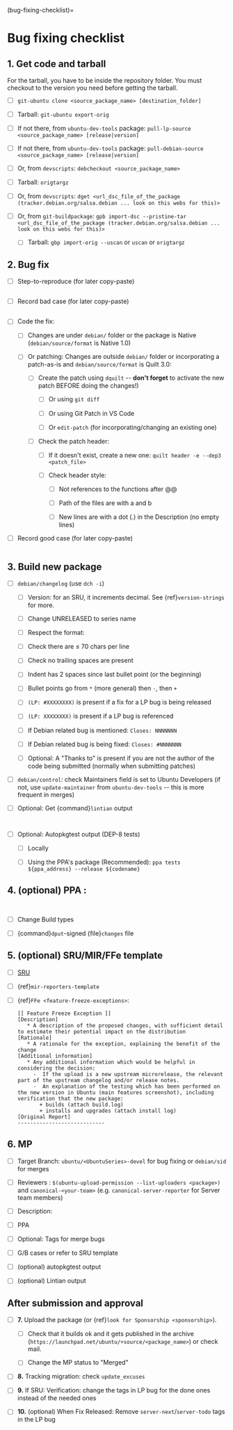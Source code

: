 (bug-fixing-checklist)=
# Bug fixing checklist

## 1. Get code and tarball

For the tarball, you have to be inside the repository folder. You must checkout
to the version you need before getting the tarball.

- [ ]  `git-ubuntu clone <source_package_name> [destination_folder]`

  - [ ]  Tarball: `git-ubuntu export-orig`

- [ ]  If not there, from `ubuntu-dev-tools` package: `pull-lp-source <source_package_name> [release|version]`

- [ ]  If not there, from `ubuntu-dev-tools` package: `pull-debian-source <source_package_name> [release|version]`

- [ ]  Or, from `devscripts`: `debcheckout <source_package_name>`

  - [ ] Tarball: `origtargz`

- [ ] Or, from `devscripts`: `dget <url_dsc_file_of_the_package (tracker.debian.org/salsa.debian ... look on this webs for this)>`

- [ ] Or, from `git-buildpackage`: `gpb import-dsc --pristine-tar <url_dsc_file_of_the_package (tracker.debian.org/salsa.debian ... look on this webs for this)>`

  - [ ] Tarball: `gbp import-orig --uscan` or `uscan` or `origtargz`

## 2. Bug fix

- [ ]  Step-to-reproduce (for later copy-paste)

  ```none

  ```

- [ ]  Record bad case (for later copy-paste)

  ```none

  ```

- [ ] Code the fix:

  - [ ] Changes are under `debian/` folder or the package is Native
    (`debian/source/format` is Native 1.0)

  - [ ] Or patching: Changes are outside `debian/` folder or incorporating a
    patch-as-is and `debian/source/format` is Quilt 3.0:

    - [ ] Create the patch using `dquilt` -- **don't forget** to activate the
      new patch BEFORE doing the changes!)

      - [ ] Or using `git diff`

      - [ ] Or using Git Patch in VS Code

      - [ ] Or `edit-patch` (for incorporating/changing an existing one)

    - [ ] Check the patch header:

      - [ ] If it doesn't exist, create a new one: `quilt header -e --dep3 <patch_file>`

      - [ ] Check header style:

        - [ ] Not references to the functions after @@

        - [ ] Path of the files are with a and b

        - [ ] New lines are with a dot (.) in the Description (no empty lines)

- [ ]  Record good case (for later copy-paste)

  ```none

  ```

## 3. Build new package

- [ ] `debian/changelog` (use ```dch -i```)

  - [ ]  Version: for an SRU, it increments decimal. See {ref}`version-strings` for more.

  - [ ]  Change UNRELEASED to series name

  - [ ]  Respect the format:

    - [ ]  Check there are ≤ 70 chars per line

    - [ ]  Check no trailing spaces are present

    - [ ]  Indent has 2 spaces since last bullet point (or the beginning)

    - [ ]  Bullet points go from `*` (more general) then `-`, then `+`

    - [ ]  `(LP: #XXXXXXXX)` is present if a fix for a LP bug is being released

    - [ ]  `(LP: XXXXXXXX)` is present if a LP bug is referenced

    - [ ]  If Debian related bug is mentioned: `Closes: NNNNNNN`

    - [ ]  If Debian related bug is being fixed: `Closes: #NNNNNNN`

    - [ ]  Optional: A "Thanks to" is present if you are not the author of the
      code being submitted (normally when submitting patches)

- [ ]  `debian/control`: check Maintainers field is set to Ubuntu Developers (if
  not, use `update-maintainer` from `ubuntu-dev-tools` -- this is more frequent
  in merges)

- [ ] Optional: Get {command}`lintian` output

  ```none
    
  ```

- [ ] Optional: Autopkgtest output (DEP-8 tests)

  - [ ] Locally

  - [ ] Using the PPA's package (Recommended): `ppa tests ${ppa_address} --release ${codename}`


## 4. (optional) PPA :

```none
    
```

- [ ]  Change Build types

- [ ]  {command}`dput`-signed {file}`changes` file


## 5. (optional) SRU/MIR/FFe template

- [ ] [SRU](https://documentation.ubuntu.com/sru/en/latest/reference/bug-template/)

- [ ] {ref}`mir-reporters-template`

- [ ] {ref}`FFe <feature-freeze-exceptions>`:

  ```
  [[ Feature Freeze Exception ]]
  [Description]
     * A description of the proposed changes, with sufficient detail to estimate their potential impact on the distribution
  [Rationale]
     * A rationale for the exception, explaining the benefit of the change
  [Additional information]
     * Any additional information which would be helpful in considering the decision:
       -  If the upload is a new upstream microrelease, the relevant part of the upstream changelog and/or release notes.
       -  An explanation of the testing which has been performed on the new version in Ubuntu (main features screenshot), including verification that the new package:
         + builds (attach build.log)
         + installs and upgrades (attach install log)
  [Original Report]
  ----------------------------
  ```


## 6. MP

- [ ]  Target Branch: `ubuntu/<UbuntuSeries>-devel` for bug fixing or
  `debian/sid` for merges

- [ ]  Reviewers : `$(ubuntu-upload-permission --list-uploaders <package>)` and
  `canonical-<your-team>` (e.g. `canonical-server-reporter` for Server team
  members)

- [ ]  Description:

  - [ ]  PPA

  - [ ]  Optional: Tags for merge bugs

  - [ ]  G/B cases or refer to SRU template

  - [ ]  (optional) autopkgtest output

  - [ ]  (optional) Lintian output


## After submission and approval

- [ ] **7.** Upload the package (or {ref}`look for Sponsorship <sponsorship>`).

  - [ ] Check that it builds ok and it gets published in the archive (`https://launchpad.net/ubuntu/+source/<package_name>`) or check mail.

  - [ ] Change the MP status to "Merged"

- [ ]  **8.** Tracking migration: check `update_excuses`

- [ ]  **9.** If SRU: Verification: change the tags in LP bug for the done ones
  instead of the needed ones

- [ ]  **10.** (optional) When Fix Released: Remove `server-next`/`server-todo`
  tags in the LP bug

